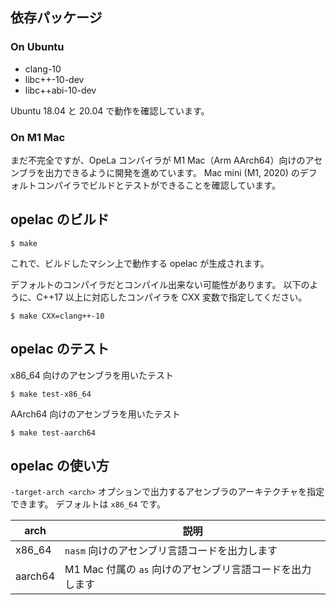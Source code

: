 ## 依存パッケージ

### On Ubuntu

- clang-10
- libc++-10-dev
- libc++abi-10-dev

Ubuntu 18.04 と 20.04 で動作を確認しています。

### On M1 Mac

まだ不完全ですが、OpeLa コンパイラが M1 Mac（Arm AArch64）向けのアセンブラを出力できるように開発を進めています。
Mac mini (M1, 2020) のデフォルトコンパイラでビルドとテストができることを確認しています。

## opelac のビルド

    $ make

これで、ビルドしたマシン上で動作する opelac が生成されます。

デフォルトのコンパイラだとコンパイル出来ない可能性があります。
以下のように、C++17 以上に対応したコンパイラを CXX 変数で指定してください。

    $ make CXX=clang++-10

## opelac のテスト

x86_64 向けのアセンブラを用いたテスト

    $ make test-x86_64

AArch64 向けのアセンブラを用いたテスト

    $ make test-aarch64

## opelac の使い方

`-target-arch <arch>` オプションで出力するアセンブラのアーキテクチャを指定できます。
デフォルトは `x86_64` です。

| arch    | 説明 |
|---------|------|
| x86_64  | `nasm` 向けのアセンブリ言語コードを出力します |
| aarch64 | M1 Mac 付属の `as` 向けのアセンブリ言語コードを出力します |
